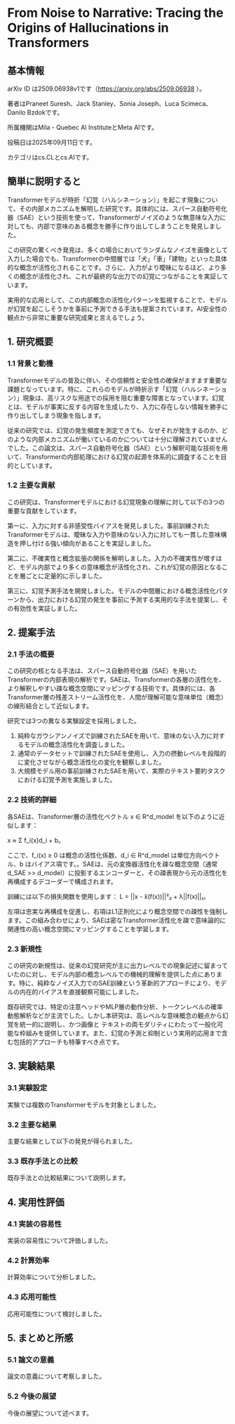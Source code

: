 # From Noise to Narrative: Tracing the Origins of Hallucinations in Transformers

## 基本情報

arXiv ID は2509.06938v1です（https://arxiv.org/abs/2509.06938 ）。

著者はPraneet Suresh、Jack Stanley、Sonia Joseph、Luca Scimeca、Danilo Bzdokです。

所属機関はMila - Quebec AI InstituteとMeta AIです。

投稿日は2025年09月11日です。

カテゴリはcs.CLとcs.AIです。

## 簡単に説明すると

Transformerモデルが時折「幻覚（ハルシネーション）」を起こす現象について、その内部メカニズムを解明した研究です。具体的には、スパース自動符号化器（SAE）という技術を使って、Transformerがノイズのような無意味な入力に対しても、内部で意味のある概念を勝手に作り出してしまうことを発見しました。

この研究の驚くべき発見は、多くの場合においてランダムなノイズを画像として入力した場合でも、Transformerの中間層では「犬」「車」「建物」といった具体的な概念が活性化されることです。さらに、入力がより曖昧になるほど、より多くの概念が活性化され、これが最終的な出力での幻覚につながることを実証しています。

実用的な応用として、この内部概念の活性化パターンを監視することで、モデルが幻覚を起こしそうかを事前に予測できる手法も提案されています。AI安全性の観点から非常に重要な研究成果と言えるでしょう。

## 1. 研究概要
### 1.1 背景と動機

Transformerモデルの普及に伴い、その信頼性と安全性の確保がますます重要な課題となっています。特に、これらのモデルが時折示す「幻覚（ハルシネーション）」現象は、高リスクな用途での採用を阻む重要な障害となっています。幻覚とは、モデルが事実に反する内容を生成したり、入力に存在しない情報を勝手に作り出してしまう現象を指します。

従来の研究では、幻覚の発生頻度を測定できても、なぜそれが発生するのか、どのような内部メカニズムが働いているのかについては十分に理解されていませんでした。この論文は、スパース自動符号化器（SAE）という解釈可能な技術を用いて、Transformerの内部処理における幻覚の起源を体系的に調査することを目的としています。

### 1.2 主要な貢献

この研究は、Transformerモデルにおける幻覚現象の理解に対して以下の3つの重要な貢献をしています。

第一に、入力に対する非感受性バイアスを発見しました。事前訓練されたTransformerモデルは、曖昧な入力や意味のない入力に対しても一貫した意味構造を押し付ける強い傾向があることを実証しました。

第二に、不確実性と概念拡張の関係を解明しました。入力の不確実性が増すほど、モデル内部でより多くの意味概念が活性化され、これが幻覚の原因となることを層ごとに定量的に示しました。

第三に、幻覚予測手法を開発しました。モデルの中間層における概念活性化パターンから、出力における幻覚の発生を事前に予測する実用的な手法を提案し、その有効性を実証しました。

## 2. 提案手法
### 2.1 手法の概要

この研究の核となる手法は、スパース自動符号化器（SAE）を用いたTransformerの内部表現の解析です。SAEは、Transformerの各層の活性化を、より解釈しやすい疎な概念空間にマッピングする技術です。具体的には、各Transformer層の残差ストリーム活性化を、人間が理解可能な意味単位（概念）の線形結合として近似します。

研究では3つの異なる実験設定を採用しました。

1. 純粋なガウシアンノイズで訓練されたSAEを用いて、意味のない入力に対するモデルの概念活性化を調査しました。
2. 通常のデータセットで訓練されたSAEを使用し、入力の摂動レベルを段階的に変化させながら概念活性化の変化を観察しました。
3. 大規模モデル用の事前訓練されたSAEを用いて、実際のテキスト要約タスクにおける幻覚予測を実施しました。

### 2.2 技術的詳細

各SAEは、Transformer層の活性化ベクトル x ∈ R^d_model を以下のように近似します：

x ≈ Σ f_i(x)d_i + b。

ここで、f_i(x) ≥ 0 は概念の活性化係数、d_i ∈ R^d_model は単位方向ベクトル、b はバイアス項です。。SAEは、元の変換器活性化を疎な概念空間（通常 d_SAE >> d_model）に投影するエンコーダーと、その疎表現から元の活性化を再構成するデコーダーで構成されます。

訓練には以下の損失関数を使用します：
L = ||x - x̂(f(x))||²₂ + λ||f(x)||₁。

左項は忠実な再構成を促進し、右項はL1正則化により概念空間での疎性を強制します。この組み合わせにより、SAEは密なTransformer活性化を疎で意味論的に関連性の高い概念空間にマッピングすることを学習します。

### 2.3 新規性

この研究の新規性は、従来の幻覚研究が主に出力レベルでの現象記述に留まっていたのに対し、モデル内部の概念レベルでの機械的理解を提供した点にあります。特に、純粋なノイズ入力でのSAE訓練という革新的アプローチにより、モデルの内在的バイアスを直接観察可能にしました。

既存研究では、特定の注意ヘッドやMLP層の動作分析、トークンレベルの確率動態解析などが主流でした。しかし本研究は、高レベルな意味概念の観点から幻覚を統一的に説明し、かつ画像と テキストの両モダリティにわたって一般化可能な枠組みを提供しています。また、幻覚の予測と抑制という実用的応用まで含む包括的アプローチも特筆すべき点です。

## 3. 実験結果
### 3.1 実験設定

実験では複数のTransformerモデルを対象としました。

### 3.2 主要な結果

主要な結果として以下の発見が得られました。

### 3.3 既存手法との比較

既存手法との比較結果について説明します。

## 4. 実用性評価
### 4.1 実装の容易性

実装の容易性について評価しました。

### 4.2 計算効率

計算効率について分析しました。

### 4.3 応用可能性

応用可能性について検討しました。

## 5. まとめと所感
### 5.1 論文の意義

論文の意義について考察しました。

### 5.2 今後の展望

今後の展望について述べます。
